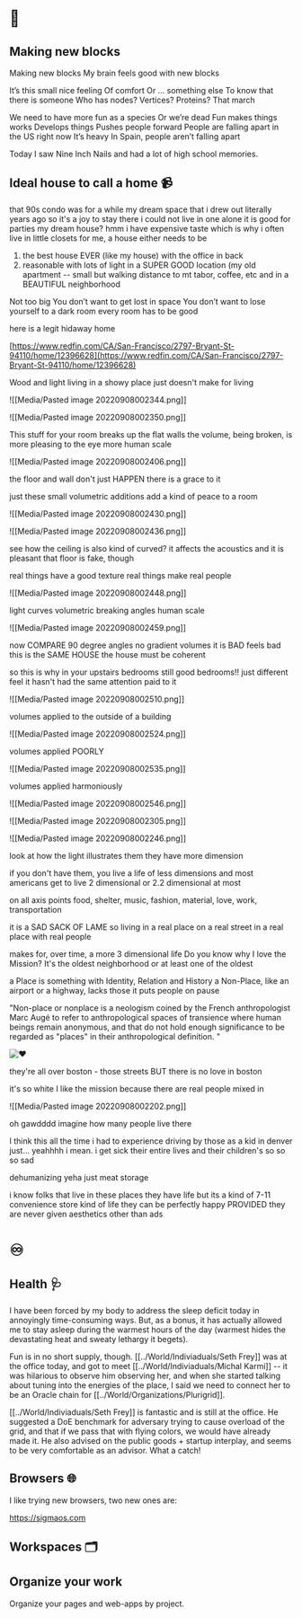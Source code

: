 # 🍉
## Making new blocks
Making new blocks
My brain feels good with new blocks 

It’s this small nice feeling 
Of comfort 
Or … something else 
To know that there is someone 
Who has nodes? Vertices? Proteins? 
That march 

We need to have more fun as a species 
Or we’re dead 
Fun makes things works 
Develops things
Pushes people forward 
People are falling apart in the US right now 
It’s heavy 
In Spain, people aren’t falling apart 

Today I saw Nine Inch Nails and had a lot of high school memories. 


## Ideal house to call a home 📹
that 90s condo was for a while my dream space
that i drew out literally years ago
so it's a joy to stay there
i could not live in one alone
it is good for parties
my dream house? hmm
i have expensive taste
which is why i often live in little closets
for me, a house either needs to be
1. the best house EVER (like my house) with the office in back
2. reasonable with lots of light in a SUPER GOOD location (my old apartment -- small but walking distance to mt tabor, coffee, etc and in a BEAUTIFUL neighborhood


Not too big
You don’t want to get lost in space
You don’t want to lose yourself to a dark room
every room has to be good

here is a legit hidaway home

[https://www.redfin.com/CA/San-Francisco/2797-Bryant-St-94110/home/12396628](https://www.redfin.com/CA/San-Francisco/2797-Bryant-St-94110/home/12396628)

Wood and light
living in a showy place just doesn't
make for living

![[Media/Pasted image 20220908002344.png]]

![[Media/Pasted image 20220908002350.png]]

This stuff
for your room
breaks up the flat walls
the volume, being broken, is more pleasing to the eye
more human scale

![[Media/Pasted image 20220908002406.png]]
 
the floor and wall don't just HAPPEN
there is a grace to it

just these small volumetric additions
add a kind of peace to a room

![[Media/Pasted image 20220908002430.png]]

![[Media/Pasted image 20220908002436.png]]

see how the ceiling is also kind of curved?
it affects the acoustics
and it is pleasant
that floor is fake, though

real things have a good texture
real things make real people

![[Media/Pasted image 20220908002448.png]]

light
curves
volumetric breaking
angles
human scale

![[Media/Pasted image 20220908002459.png]]

now COMPARE
90 degree angles
no gradient volumes
it is BAD
feels bad
this is the SAME HOUSE
the house must be coherent

so this is why in your upstairs bedrooms
still good bedrooms!! just different feel
it hasn't had the same attention paid to it

![[Media/Pasted image 20220908002510.png]]

volumes applied to the outside of a building

![[Media/Pasted image 20220908002524.png]]


volumes applied POORLY

![[Media/Pasted image 20220908002535.png]]

volumes applied harmoniously

![[Media/Pasted image 20220908002546.png]]

![[Media/Pasted image 20220908002305.png]]

![[Media/Pasted image 20220908002246.png]]

look at how the light illustrates them
they have more dimension

if you don't have them, you live a life of less dimensions
and most americans get to live 2 dimensional or 2.2 dimensional at most

on all axis points
food, shelter, music, fashion, material, love, work, transportation

it is a SAD SACK OF LAME
so living in a real place
on a real street
in a real place with real people

makes for, over time, a more 3 dimensional life
Do you know why I love the Mission?
It's the oldest neighborhood
or at least one of the oldest

a Place is something with Identity, Relation and History
a Non-Place, like an airport or a highway, lacks those
it puts people on pause

"Non-place or nonplace is a neologism coined by the French anthropologist Marc Augé to refer to anthropological spaces of transience where human beings remain anonymous, and that do not hold enough significance to be regarded as "places" in their anthropological definition. "

![](node_modules/emoji-datasource-apple/img/apple/64/2764-fe0f.png "❤️")

they're all over boston - those streets
BUT there is no love in boston

it's so white
I like the mission because there are real people mixed in

![[Media/Pasted image 20220908002202.png]]

oh gawdddd
imagine how many people
live there

I think this all the time
i had to experience driving by those
as a kid in denver
just...
yeahhhh
i mean. i get sick
their entire lives
and their children's
so so so sad

dehumanizing
yeha
just meat storage

i know folks that live in these places
they have life
but its a kind of 7-11 convenience store kind of life
they can be perfectly happy
PROVIDED they are never given aesthetics other than ads


# ♾
## Health 🩺
I have been forced by my body to address the sleep deficit today in annoyingly time-consuming ways. But, as a bonus, it has actually allowed me to stay asleep during the warmest hours of the day (warmest hides the devastating heat and sweaty lethargy it begets).

Fun is in no short supply, though. [[../World/Indiviaduals/Seth Frey]] was at the office today, and got to meet [[../World/Indiviaduals/Michal Karmi]] -- it was hilarious to observe him observing her, and when she started talking about tuning into the energies of the place, I said we need to connect her to be an Oracle chain for [[../World/Organizations/Plurigrid]]. 

[[../World/Indiviaduals/Seth Frey]] is fantastic and is still at the office. He suggested a DoE benchmark for adversary trying to cause overload of the grid, and that if we pass that with flying colors, we would have already made it. He also advised on the public goods + startup interplay, and seems to be very comfortable as an advisor. What a catch!


## Browsers 🌐
I like trying new browsers, two new ones are:

https://sigmaos.com 
## Workspaces 🗂

## Organize your work

Organize your pages and web-apps by project.
